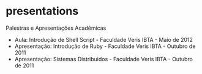 presentations
=============

Palestras e Apresentações Acadêmicas

* Aula: Introdução de Shell Script - Faculdade Veris IBTA - Maio de 2012
* Apresentação: Introdução de Ruby - Faculdade Veris IBTA - Outubro de 2011
* Apresentação: Sistemas Distribuidos - Faculdade Veris IBTA - Outubro de 2011

